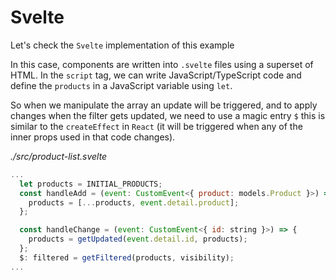 # Svelte

Let's check the `Svelte` implementation of this example

In this case, components are written into `.svelte` files using a superset of HTML. In the `script` tag, we can write JavaScript/TypeScript code and define the `products` in a JavaScript variable using `let`.

So when we manipulate the array an update will be triggered, and to apply changes when the filter gets updated, we need to use a magic entry `$` this is similar to the `createEffect` in `React` (it will be triggered when any of the inner props used in that code changes).

_./src/product-list.svelte_

```js
...
  let products = INITIAL_PRODUCTS;
  const handleAdd = (event: CustomEvent<{ product: models.Product }>) => {
    products = [...products, event.detail.product];
  };

  const handleChange = (event: CustomEvent<{ id: string }>) => {
    products = getUpdated(event.detail.id, products);
  };
  $: filtered = getFiltered(products, visibility);
...

```
